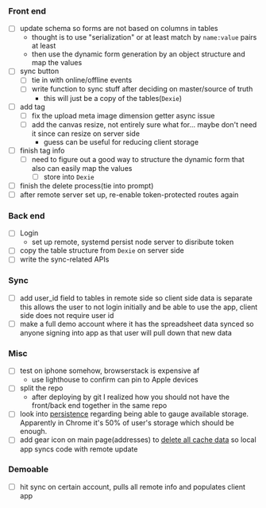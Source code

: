 ### Front end
- [ ] update schema so forms are not based on columns in tables
    - thought is to use "serialization" or at least match by `name:value` pairs at least
    - then use the dynamic form generation by an object structure and map the values
- [ ] sync button
    - [ ] tie in with online/offline events
    - [ ] write function to sync stuff after deciding on master/source of truth
        - this will just be a copy of the tables(`Dexie`)
- [ ] add tag
    - [ ] fix the upload meta image dimension getter async issue
    - [ ] add the canvas resize, not entirely sure what for... maybe don't need it since can resize on server side
        - guess can be useful for reducing client storage
- [ ] finish tag info
    - [ ] need to figure out a good way to structure the dynamic form that also can easily map the values
        - [ ] store into `Dexie`
- [ ] finish the delete process(tie into prompt)
- [ ] after remote server set up, re-enable token-protected routes again

### Back end
- [ ] Login
    - set up remote, systemd persist node server to disribute token
- [ ] copy the table structure from `Dexie` on server side
- [ ] write the sync-related APIs

### Sync
- [ ] add user_id field to tables in remote side so client side data is separate
    this allows the user to not login initially and be able to use the app, client side does not require user id
- [ ] make a full demo account where it has the spreadsheet data synced so anyone signing into app as that user will pull down that new data

### Misc
- [ ] test on iphone somehow, browserstack is expensive af
    - use lighthouse to confirm can pin to Apple devices
- [ ] split the repo
    - after deploying by git I realized how you should not have the front/back end together in the same repo
- [ ] look into [persistence](https://dexie.org/docs/StorageManager) regarding being able to gauge available storage. Apparently in Chrome it's 50% of user's storage which should be enough.
- [ ] add gear icon on main page(addresses) to [delete all cache data](https://stackoverflow.com/questions/56972246/how-to-update-reactjs-based-pwa-to-the-new-version) so local app syncs code with remote update

### Demoable
- [ ] hit sync on certain account, pulls all remote info and populates client app